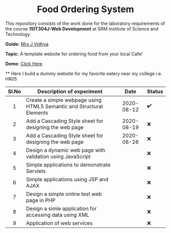 <h1 align = "center"> Food Ordering System </h1>

This repository consists of the work done for the laboratory requirements of the course **15IT304J-Web Development** at SRM Institute of Science and  Technology

__Guide:__ [Mrs J Vidhya](https://www.srmist.edu.in/engineering/dept-cse/faculty/jv-vidhya)

__Topic:__ A template website for ordering food from your local Cafe! 

__Demo__: [Click Here](https://orderfromhr05.smaranjitghose.codes/)

** Here I build a dummy website for my favorite eatery near my college i.e. HR05

| Sl.No | Description of experiment|Date|Status|
|:-----:|---------------------------|:---:|----|
|1|Create a simple webpage using HTML5 Semantic and Structural Elements | 2020-08-12 |✔️|
|2|Add a Cascading Style sheet for designing the web page | 2020-08-19 |❌|
|3|Add a Cascading Style sheet for designing the web page | 2020-08-26 |❌|
|4|Design a dynamic web page with validation using JavaScript| |❌|
|5|Simple applications to demonstrate Servlets |  |❌|
|6|Simple applications using JSP and AJAX |  |❌|
|7|Design a simple online test web page in PHP|  |❌|
|8|Design a simle application for accessing data using XML |  |❌|
|9|Application of web services | |❌|
